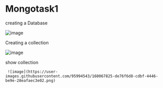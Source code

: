 # Mongotask1

   creating a Database

![image](https://user-images.githubusercontent.com/95994543/160067166-c44a77f5-f1a6-4a3c-ac66-8c1310e71d8e.png)

   Creating a collection
   
   ![image](https://user-images.githubusercontent.com/95994543/160067653-cf7e0832-f6ed-45ea-8f22-bd9cf0a486ca.png)
   
   show collection
   
     ![image](https://user-images.githubusercontent.com/95994543/160067825-de76f6d8-cdbf-4446-be9e-28eafaec3e02.png)
